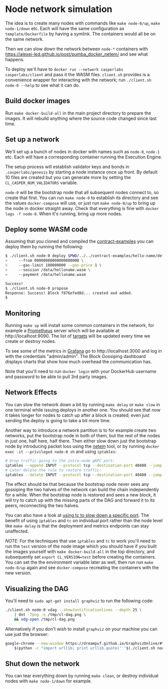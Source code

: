 # Node network simulation

The idea is to create many nodes with commands like `make node-0/up`, `make node-1/down` etc. Each will have the same configuration as `template/Dockerfile` by having a symlink. The containers would all be on the same network.

Then we can slow down the network between `node-*` containers with https://alexei-led.github.io/post/pumba_docker_netem/ and see what happens.

To deploy we'll have to `docker run --network casperlabs casperlabs/client` and pass it the WASM files. `client.sh` provides is a convenience wrapper for interacting with the network; run `./client.sh node-0 --help` to see what it can do.


## Build docker images

Run `make docker-build-all` in the main project directory to prepare the images. It will rebuild anything where the source code changed since last time.


## Set up a network

We'll set up a bunch of nodes in docker with names such as `node-0`, `node-1` etc. Each will have a corresponding container running the Execution Engine.

The setup process will establish validator keys and bonds in `.casperlabs/genesis` by starting a node instance once up front. By default 10 files are created but you can generate more by setting the `CL_CASPER_NUM_VALIDATORS` variable.

`node-0` will be the bootstrap node that all subsequent nodes connect to, so create that first. You can run `make node-0` to establish its directory and see the values `docker-compose` will use, or just run `make node-0/up` to bring up the node in docker straight away. Check that everything is fine with `docker logs -f node-0`. When it's running, bring up more nodes.


## Deploy some WASM code

Assuming that you cloned and compiled the [contract-examples](https://github.com/CasperLabs/contract-examples) you can deploy them by running the following:

```sh
$ ./client.sh node-0 deploy $PWD/../../contract-examples/hello-name/define/target/wasm32-unknown-unknown/release\
>     --from 00000000000000000000 \
>     --gas-limit 100000000 --gas-price 1 \
>     --session /data/helloname.wasm \
>     --payment /data/helloname.wasm

Success!
$ ./client.sh node-0 propose
Response: Success! Block f876efed8d... created and added.
$
```

## Monitoring

Running `make up` will install some common containers in the network, for example a [Prometheus](https://prometheus.io) server which will be available at http://localhost:9090. The list of [targets](http://localhost:9090/targets) will be updated every time we create or destroy nodes.

To see some of the metrics in [Grafana](https://grafana.com/) go to http://localhost:3000 and log in with the credentials "admin/admin". The Block Gossiping dashboard displays charts that show how much overhead the communication has.

Note that you'll need to run `docker login` with your DockerHub username and password to be able to pull 3rd party images.


## Network Effects

You can slow the network down a bit by running `make delay` or `make slow` in one terminal while issuing deploys in another one. You should see that now it takes longer for nodes to catch up after a block is created; even just sending the deploy is going to take a bit more time.

Another way to introduce a network partition is to for example create two networks, put the bootstrap node in both of them, but the rest of the nodes in just one, half here, half there. Then either slow down just the bootstrap node by introducing packet loss using the [netem](https://alexei-led.github.io/post/pumba_docker_netem/) tool, or by running `docker exec -it --privileged node-0 sh` and using `iptables`:

```sh
# Drop traffic going to the intra-node gRPC port:
iptables --append INPUT --protocol tcp --destination-port 40400 --jump DROP
# Later delete the rule to restore traffic:
iptables --delete INPUT --protocol tcp --destination-port 40400 --jump DROP
```

The effect should be that because the bootstrap node never sees any gossiping the two halves of the network can build the chain independently for a while. When the bootstrap node is restored and sees a new block, it will try to catch up with the missing parts of the DAG and forward it to its peers, reconnecting the two halves.

You can also have a look at [using tc to slow down a specific port](https://stackoverflow.com/questions/10694730/in-linux-simulate-slow-traffic-incoming-traffic-to-port-e-g-54000). The benefit of using `iptables` and `tc` on individual port rather than the node level like `make delay` is that the deployment and metrics endpoints can stay unaffected.

_NOTE_: For the techniques that use `iptables` and `tc` to work you'll need to run the `test` version of the node image which you should have if you built the images yourself with `make docker-build-all` in the top directory, and subsequently set `export CL_VERSION=test` before creating the containers. You can set the the environment variable later as well, then run run `make node-0/up` again and see `docker-compose` recreating the containers with the new version.


## Visualizing the DAG

You'll need to `sudo apt-get install graphviz` to run the following code:

```sh
./client.sh node-0 vdag --showJustificationlines --depth 25 \
    | dot -Tpng -o /tmp/cl-dag.png \
    && xdg-open /tmp/cl-dag.png
```

Alternatively if you don't wish to install `graphviz` on your machine you can use just the browser:

```sh
google-chrome --new-window https://dreampuf.github.io/GraphvizOnline/#\
    $(python -c "import urllib; print urllib.quote('''$(./client.sh node-0 vdag --showJustificationlines --depth 25)''')")
```

## Shut down the network

You can tear everything down by running `make clean`, or destroy individual nodes with `make node-1/down` for example.
